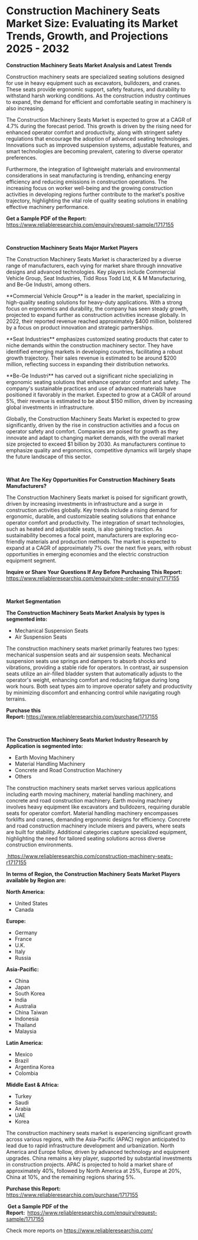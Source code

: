 <p><h1>Construction Machinery Seats Market Size: Evaluating its Market Trends, Growth, and Projections 2025 - 2032</h1></p><p><strong>Construction Machinery Seats Market Analysis and Latest Trends</strong></p>
<p><p>Construction machinery seats are specialized seating solutions designed for use in heavy equipment such as excavators, bulldozers, and cranes. These seats provide ergonomic support, safety features, and durability to withstand harsh working conditions. As the construction industry continues to expand, the demand for efficient and comfortable seating in machinery is also increasing.</p><p>The Construction Machinery Seats Market is expected to grow at a CAGR of 4.7% during the forecast period. This growth is driven by the rising need for enhanced operator comfort and productivity, along with stringent safety regulations that encourage the adoption of advanced seating technologies. Innovations such as improved suspension systems, adjustable features, and smart technologies are becoming prevalent, catering to diverse operator preferences.</p><p>Furthermore, the integration of lightweight materials and environmental considerations in seat manufacturing is trending, enhancing energy efficiency and reducing emissions in construction operations. The increasing focus on worker well-being and the growing construction activities in developing regions further contribute to the market's positive trajectory, highlighting the vital role of quality seating solutions in enabling effective machinery performance.</p></p>
<p><strong>Get a Sample PDF of the Report:&nbsp;</strong> <a href="https://www.reliableresearchiq.com/enquiry/request-sample/1717155?utm_campaign=2284&utm_medium=2&utm_source=Github&utm_content=ia&utm_term=08042025&utm_id=construction-machinery-seats">https://www.reliableresearchiq.com/enquiry/request-sample/1717155</a></p>
<p>&nbsp;</p>
<p><strong>Construction Machinery Seats Major Market Players</strong></p>
<p><p>The Construction Machinery Seats Market is characterized by a diverse range of manufacturers, each vying for market share through innovative designs and advanced technologies. Key players include Commercial Vehicle Group, Seat Industries, Tidd Ross Todd Ltd, K & M Manufacturing, and Be-Ge Industri, among others.</p><p>**Commercial Vehicle Group** is a leader in the market, specializing in high-quality seating solutions for heavy-duty applications. With a strong focus on ergonomics and durability, the company has seen steady growth, projected to expand further as construction activities increase globally. In 2022, their reported revenue reached approximately $400 million, bolstered by a focus on product innovation and strategic partnerships.</p><p>**Seat Industries** emphasizes customized seating products that cater to niche demands within the construction machinery sector. They have identified emerging markets in developing countries, facilitating a robust growth trajectory. Their sales revenue is estimated to be around $200 million, reflecting success in expanding their distribution networks.</p><p>**Be-Ge Industri** has carved out a significant niche specializing in ergonomic seating solutions that enhance operator comfort and safety. The company's sustainable practices and use of advanced materials have positioned it favorably in the market. Expected to grow at a CAGR of around 5%, their revenue is estimated to be about $150 million, driven by increasing global investments in infrastructure.</p><p>Globally, the Construction Machinery Seats Market is expected to grow significantly, driven by the rise in construction activities and a focus on operator safety and comfort. Companies are poised for growth as they innovate and adapt to changing market demands, with the overall market size projected to exceed $1 billion by 2030. As manufacturers continue to emphasize quality and ergonomics, competitive dynamics will largely shape the future landscape of this sector.</p></p>
<p>&nbsp;</p>
<p><strong>What Are The Key Opportunities For Construction Machinery Seats Manufacturers?</strong></p>
<p><p>The Construction Machinery Seats market is poised for significant growth, driven by increasing investments in infrastructure and a surge in construction activities globally. Key trends include a rising demand for ergonomic, durable, and customizable seating solutions that enhance operator comfort and productivity. The integration of smart technologies, such as heated and adjustable seats, is also gaining traction. As sustainability becomes a focal point, manufacturers are exploring eco-friendly materials and production methods. The market is expected to expand at a CAGR of approximately 7% over the next five years, with robust opportunities in emerging economies and the electric construction equipment segment.</p></p>
<p><strong>Inquire or Share Your Questions If Any Before Purchasing This Report:</strong> <a href="https://www.reliableresearchiq.com/enquiry/pre-order-enquiry/1717155?utm_campaign=2284&utm_medium=2&utm_source=Github&utm_content=ia&utm_term=08042025&utm_id=construction-machinery-seats">https://www.reliableresearchiq.com/enquiry/pre-order-enquiry/1717155</a></p>
<p>&nbsp;</p>
<p><strong>Market Segmentation</strong></p>
<p><strong>The Construction Machinery Seats Market Analysis by types is segmented into:</strong></p>
<p><ul><li>Mechanical Suspension Seats</li><li>Air Suspension Seats</li></ul></p>
<p><p>The construction machinery seats market primarily features two types: mechanical suspension seats and air suspension seats. Mechanical suspension seats use springs and dampers to absorb shocks and vibrations, providing a stable ride for operators. In contrast, air suspension seats utilize an air-filled bladder system that automatically adjusts to the operator's weight, enhancing comfort and reducing fatigue during long work hours. Both seat types aim to improve operator safety and productivity by minimizing discomfort and enhancing control while navigating rough terrains.</p></p>
<p><strong>Purchase this Report:&nbsp;</strong><a href="https://www.reliableresearchiq.com/purchase/1717155?utm_campaign=2284&utm_medium=2&utm_source=Github&utm_content=ia&utm_term=08042025&utm_id=construction-machinery-seats">https://www.reliableresearchiq.com/purchase/1717155</a></p>
<p>&nbsp;</p>
<p><strong>The Construction Machinery Seats Market Industry Research by Application is segmented into:</strong></p>
<p><ul><li>Earth Moving Machinery</li><li>Material Handling Machinery</li><li>Concrete and Road Construction Machinery</li><li>Others</li></ul></p>
<p><p>The construction machinery seats market serves various applications including earth moving machinery, material handling machinery, and concrete and road construction machinery. Earth moving machinery involves heavy equipment like excavators and bulldozers, requiring durable seats for operator comfort. Material handling machinery encompasses forklifts and cranes, demanding ergonomic designs for efficiency. Concrete and road construction machinery include mixers and pavers, where seats are built for stability. Additional categories capture specialized equipment, highlighting the need for tailored seating solutions across diverse construction environments.</p></p>
<p><a href="https://www.reliableresearchiq.com/construction-machinery-seats-r1717155?utm_campaign=2284&utm_medium=2&utm_source=Github&utm_content=ia&utm_term=08042025&utm_id=construction-machinery-seats">&nbsp;https://www.reliableresearchiq.com/construction-machinery-seats-r1717155</a></p>
<p><strong>In terms of Region, the Construction Machinery Seats Market Players available by Region are:</strong></p>
<p>
    <p> <strong> North America: </strong>
        <ul>
            <li>United States</li>
            <li>Canada</li>
        </ul>
        </p> 
    <p> <strong> Europe: </strong>
        <ul>
            <li>Germany</li>
            <li>France</li>
            <li>U.K.</li>
            <li>Italy</li>
            <li>Russia</li>
        </ul>
        </p> 
    <p> <strong> Asia-Pacific: </strong>
        <ul>
            <li>China</li>
            <li>Japan</li>
            <li>South Korea</li>
            <li>India</li>
            <li>Australia</li>
            <li>China Taiwan</li>
            <li>Indonesia</li>
            <li>Thailand</li>
            <li>Malaysia</li>
        </ul>
        </p> 
    <p> <strong> Latin America: </strong>
        <ul>
            <li>Mexico</li>
            <li>Brazil</li>
            <li>Argentina Korea</li>
            <li>Colombia</li>
        </ul>
        </p> 
    <p> <strong> Middle East & Africa: </strong>
        <ul>
            <li>Turkey</li>
            <li>Saudi</li>
            <li>Arabia</li>
            <li>UAE</li>
            <li>Korea</li>
        </ul>
    </p>
    </p>
<p><p>The construction machinery seats market is experiencing significant growth across various regions, with the Asia-Pacific (APAC) region anticipated to lead due to rapid infrastructure development and urbanization. North America and Europe follow, driven by advanced technology and equipment upgrades. China remains a key player, supported by substantial investments in construction projects. APAC is projected to hold a market share of approximately 40%, followed by North America at 25%, Europe at 20%, China at 10%, and the remaining regions sharing 5%.</p></p>
<p><strong>Purchase this Report: </strong><a href="https://www.reliableresearchiq.com/purchase/1717155?utm_campaign=2284&utm_medium=2&utm_source=Github&utm_content=ia&utm_term=08042025&utm_id=construction-machinery-seats">https://www.reliableresearchiq.com/purchase/1717155</a></p>
<p>&nbsp;<strong>Get a Sample PDF of the Report:&nbsp;&nbsp;</strong><a href="https://www.reliableresearchiq.com/enquiry/request-sample/1717155?utm_campaign=2284&utm_medium=2&utm_source=Github&utm_content=ia&utm_term=08042025&utm_id=construction-machinery-seats">https://www.reliableresearchiq.com/enquiry/request-sample/1717155</a></p>
<p><strong></strong></p>
<p>Check more reports on <a href="https://www.reliableresearchiq.com/?utm_campaign=2284&utm_medium=2&utm_source=Github&utm_content=ia&utm_term=08042025&utm_id=construction-machinery-seats">https://www.reliableresearchiq.com/</a></p>